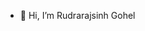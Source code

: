 - 👋 Hi, I’m Rudrarajsinh Gohel


<!---
Starrudra/Starrudra is a ✨ special ✨ repository because its `README.md` (this file) appears on your GitHub profile.
You can click the Preview link to take a look at your changes.
--->
